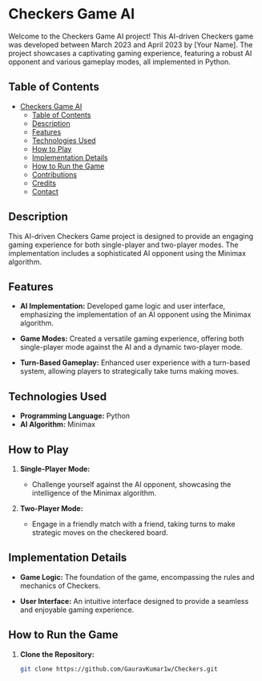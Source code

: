 # Checkers Game AI

Welcome to the Checkers Game AI project! This AI-driven Checkers game was developed between March 2023 and April 2023 by [Your Name]. The project showcases a captivating gaming experience, featuring a robust AI opponent and various gameplay modes, all implemented in Python.

## Table of Contents

- [Checkers Game AI](#checkers-game-ai)
  - [Table of Contents](#table-of-contents)
  - [Description](#description)
  - [Features](#features)
  - [Technologies Used](#technologies-used)
  - [How to Play](#how-to-play)
  - [Implementation Details](#implementation-details)
  - [How to Run the Game](#how-to-run-the-game)
  - [Contributions](#contributions)
  - [Credits](#credits)
  - [Contact](#contact)

## Description

This AI-driven Checkers Game project is designed to provide an engaging gaming experience for both single-player and two-player modes. The implementation includes a sophisticated AI opponent using the Minimax algorithm.

## Features

- **AI Implementation:** Developed game logic and user interface, emphasizing the implementation of an AI opponent using the Minimax algorithm.
  
- **Game Modes:** Created a versatile gaming experience, offering both single-player mode against the AI and a dynamic two-player mode.

- **Turn-Based Gameplay:** Enhanced user experience with a turn-based system, allowing players to strategically take turns making moves.

## Technologies Used

- **Programming Language:** Python
- **AI Algorithm:** Minimax

## How to Play

1. **Single-Player Mode:**
   - Challenge yourself against the AI opponent, showcasing the intelligence of the Minimax algorithm.
   
2. **Two-Player Mode:**
   - Engage in a friendly match with a friend, taking turns to make strategic moves on the checkered board.

## Implementation Details

- **Game Logic:** The foundation of the game, encompassing the rules and mechanics of Checkers.
  
- **User Interface:** An intuitive interface designed to provide a seamless and enjoyable gaming experience.

## How to Run the Game

1. **Clone the Repository:**
   ```bash
   git clone https://github.com/GauravKumar1w/Checkers.git

